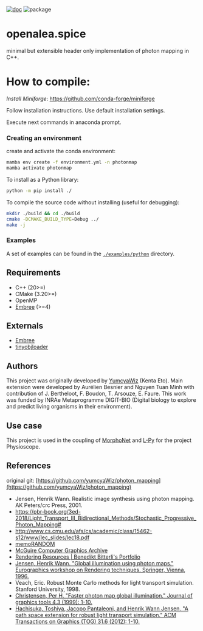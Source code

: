 [![doc](https://github.com/AurelienBesnier/photon_mapping/actions/workflows/build-docs-upload.yml/badge.svg)](https://aurelienbesnier.github.io/photon_mapping/build/html/index.html)
![package](https://github.com/AurelienBesnier/photon_mapping/actions/workflows/conda-build.yml/badge.svg)

# openalea.spice

minimal but extensible header only implementation of photon mapping in C++.

# How to compile:
*Install Miniforge*: https://github.com/conda-forge/miniforge

Follow installation instructions. Use default installation settings.

Execute next commands in anaconda prompt.

### Creating an environment
create and activate the conda environment:
```bash
mamba env create -f environment.yml -n photonmap
mamba activate photonmap
```
To install as a Python library:
```bash
python -m pip install ./
```

To compile the source code without installing (useful for debugging):
```bash
mkdir ./build && cd ./build
cmake -DCMAKE_BUILD_TYPE=Debug ../
make -j
```

### Examples
A set of examples can be found in the [`./examples/python`](./examples/python) directory.

## Requirements

* C++ (20>=)
* CMake (3.20>=)
* OpenMP
* [Embree](https://github.com/embree/embree) (>=4)

## Externals

* [Embree](https://github.com/embree/embree)
* [tinyobjloader](https://github.com/tinyobjloader/tinyobjloader)

## Authors
This project was originally developed by [YumcyaWiz](https://github.com/yumcyaWiz/) (Kenta Eto). Main extension were developed by Aurélien Besnier and Nguyen Tuan Minh with contribution of J. Bertheloot, F. Boudon, T. Arsouze, E. Faure.
This work was funded by INRAe Metaprogramme DIGIT-BIO (Digital biology to explore and predict living organisms in their environment). 

## Use case 
This project is used in the coupling of [MorphoNet](https://morphonet.org) and [L-Py](https://github.com/openalea/lpy) for the project Physioscope.

## References

original git: [https://github.com/yumcyaWiz/photon_mapping](https://github.com/yumcyaWiz/photon_mapping)

* Jensen, Henrik Wann. Realistic image synthesis using photon mapping. AK Peters/crc Press, 2001.
* https://pbr-book.org/3ed-2018/Light_Transport_III_Bidirectional_Methods/Stochastic_Progressive_Photon_Mapping# 
* http://www.cs.cmu.edu/afs/cs/academic/class/15462-s12/www/lec_slides/lec18.pdf
* [memoRANDOM](https://rayspace.xyz/)
* [McGuire Computer Graphics Archive](http://casual-effects.com/data/)
* [Rendering Resources | Benedikt Bitterli's Portfolio](https://benedikt-bitterli.me/resources/)
* [Jensen, Henrik Wann. "Global illumination using photon maps." Eurographics workshop on Rendering techniques. Springer, Vienna, 1996.](https://link.springer.com/chapter/10.1007/978-3-7091-7484-5_3)
* Veach, Eric. Robust Monte Carlo methods for light transport simulation. Stanford University, 1998.
* [Christensen, Per H. "Faster photon map global illumination." Journal of graphics tools 4.3 (1999): 1-10.](https://doi.org/10.1080/10867651.1999.10487505)
* [Hachisuka, Toshiya, Jacopo Pantaleoni, and Henrik Wann Jensen. "A path space extension for robust light transport simulation." ACM Transactions on Graphics (TOG) 31.6 (2012): 1-10.](https://dl.acm.org/doi/10.1145/2366145.2366210)
